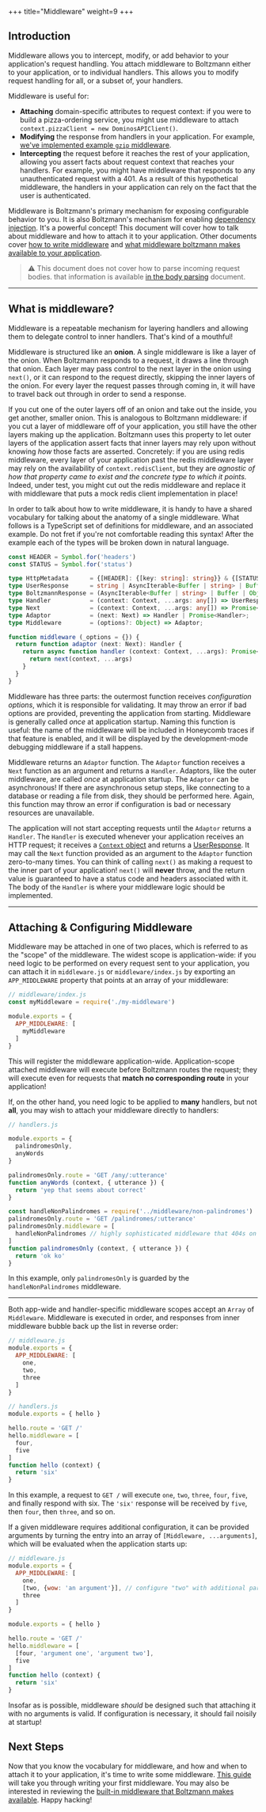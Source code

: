 +++
title="Middleware"
weight=9
+++

## Introduction

Middleware allows you to intercept, modify, or add behavior to your
application's request handling. You attach middleware to Boltzmann either to
your application, or to individual handlers. This allows you to modify request
handling for all, or a subset of, your handlers.

Middleware is useful for:

- **Attaching** domain-specific attributes to request context: if you were to
  build a pizza-ordering service, you might use middleware to attach
  `context.pizzaClient = new DominosAPIClient()`.
- **Modifying** the response from handlers in your application. For example,
  [we've implemented example `gzip` middleware][ref-gzip].
- **Intercepting** the request before it reaches the rest of your application,
  allowing you assert facts about request context that reaches your handlers.
  For example, you might have middleware that responds to any unauthenticated
  request with a 401. As a result of this hypothetical middleware, the handlers
  in your application can rely on the fact that the user is authenticated.

Middleware is Boltzmann's primary mechanism for exposing configurable behavior
to you. It is also Boltzmann's mechanism for enabling [dependency
injection][ref-di]. It's a powerful concept! This document will cover how to
talk about middleware and how to attach it to your application. Other documents
cover [how to write middleware][ref-guide] and [what middleware boltzmann makes
available to your application][ref-reference].

> :warning: This document does not cover how to parse incoming request bodies.
> that information is available [in the body parsing] document.

---

## What is middleware?

Middleware is a repeatable mechanism for layering handlers and allowing them
to delegate control to inner handlers. That's kind of a mouthful!

Middleware is structured like an **onion**. A single middleware is like a layer
of the onion. When Boltzmann responds to a request, it draws a line through
that onion. Each layer may pass control to the next layer in the onion using
`next()`, or it can respond to the request directly, skipping the inner layers
of the onion. For every layer the request passes through coming in, it will
have to travel back out through in order to send a response.

If you cut one of the outer layers off of an onion and take out the inside, you
get another, smaller onion. This is analogous to Boltzmann middleware: if you
cut a layer of middleware off of your application, you still have the other
layers making up the application. Boltzmann uses this property to let outer
layers of the application assert facts that inner layers may rely upon without
knowing _how_ those facts are asserted. Concretely: if you are using redis
middleware, every layer of your application past the redis middleware layer
may rely on the availability of `context.redisClient`, but they are _agnostic
of how that property came to exist and the concrete type to which it points._
Indeed, under test, you might cut out the redis middleware and replace it with
middleware that puts a mock redis client implementation in place!

In order to talk about how to write middleware, it is handy to have a shared
vocabulary for talking about the anatomy of a single middleware. What follows
is a TypeScript set of definitions for middleware, and an associated example.
Do not fret if you're not comfortable reading this syntax! After the
example each of the types will be broken down in natural language.

```typescript
const HEADER = Symbol.for('headers')
const STATUS = Symbol.for('status')

type HttpMetadata      = {[HEADER]: {[key: string]: string}} & {[STATUS]: number};
type UserResponse      = string | AsyncIterable<Buffer | string> | Buffer | Object;
type BoltzmannResponse = (AsyncIterable<Buffer | string> | Buffer | Object) & HttpMetadata;
type Handler           = (context: Context, ...args: any[]) => UserResponse | Promise<UserResponse>;
type Next              = (context: Context, ...args: any[]) => Promise<BoltzmannResponse>;
type Adaptor           = (next: Next) => Handler | Promise<Handler>;
type Middleware        = (options?: Object) => Adaptor;

function middleware (_options = {}) {
  return function adaptor (next: Next): Handler {
    return async function handler (context: Context, ...args): Promise<UserResponse> {
      return next(context, ...args)
    }
  }
}
```

Middleware has three parts: the outermost function receives _configuration
options_, which it is responsible for validating. It may throw an error if bad
options are provided, preventing the application from starting. Middleware is
generally called _once_ at application startup. Naming this function is useful:
the name of the middleware will be included in Honeycomb traces if that feature
is enabled, and it will be displayed by the development-mode debugging
middleware if a stall happens. 

Middleware returns an `Adaptor` function. The `Adaptor` function receives a
`Next` function as an argument and returns a `Handler`. Adaptors, like the
outer middleware, are called _once_ at application startup. The `Adaptor` can
be asynchronous! If there are asynchronous setup steps, like connecting to a
database or reading a file from disk, they should be performed here. Again,
this function may throw an error if configuration is bad or necessary
resources are unavailable.

The application will not start accepting requests until the `Adaptor` returns a
`Handler`. The `Handler` is executed whenever your application receives an HTTP
request; it receives a [`Context` object](@/concepts/context.md) and returns a
[UserResponse](@/concepts/responses.md). It may call the `Next` function
provided as an argument to the `Adaptor` function zero-to-many times. You can
think of calling `next()` as making a request to the inner part of your
application! `next()` will **never** throw, and the return value is guaranteed
to have a status code and headers associated with it. The body of the `Handler`
is where your middleware logic should be implemented.

---

## Attaching & Configuring Middleware

Middleware may be attached in one of two places, which is referred to as the
"scope" of the middleware. The widest scope is application-wide: if you need
logic to be performed on every request sent to your application, you can attach
it in `middleware.js` or `middleware/index.js` by exporting an `APP_MIDDLEWARE`
property that points at an array of your middleware:

```javascript
// middleware/index.js
const myMiddleware = require('./my-middleware')

module.exports = {
  APP_MIDDLEWARE: [
    myMiddleware
  ]
}
```

This will register the middleware application-wide. Application-scope attached
middleware will execute before Boltzmann routes the request; they will execute
even for requests that **match no corresponding route** in your application!

If, on the other hand, you need logic to be applied to **many** handlers, but not
**all**, you may wish to attach your middleware directly to handlers:

```javascript
// handlers.js

module.exports = {
  palindromesOnly,
  anyWords
}

palindromesOnly.route = 'GET /any/:utterance'
function anyWords (context, { utterance }) {
  return 'yep that seems about correct'
}

const handleNonPalindromes = require('../middleware/non-palindromes')
palindromesOnly.route = 'GET /palindromes/:utterance'
palindromesOnly.middleware = [
  handleNonPalindromes // highly sophisticated middleware that 404s on non-palindromes
]
function palindromesOnly (context, { utterance }) {
  return 'ok ko'
}
```

In this example, only `palindromesOnly` is guarded by the
`handleNonPalindromes` middleware.

---

Both app-wide and handler-specific middleware scopes accept an `Array` of
`Middleware`. Middleware is executed in order, and responses from inner middleware
bubble back up the list in reverse order:

```javascript
// middleware.js
module.exports = {
  APP_MIDDLEWARE: [
    one,
    two,
    three
  ]
}
```

```javascript
// handlers.js
module.exports = { hello }

hello.route = 'GET /'
hello.middleware = [
  four,
  five
]
function hello (context) {
  return 'six'
}
```

In this example, a request to `GET /` will execute `one`, `two`, `three`,
`four`, `five`, and finally respond with six. The `'six'` response will be
received by `five`, then `four`, then `three`, and so on.

If a given middleware requires additional configuration, it can be provided
arguments by turning the entry into an array of `[Middleware, ...arguments]`,
which will be evaluated when the application starts up:

```javascript
// middleware.js
module.exports = {
  APP_MIDDLEWARE: [
    one,
    [two, {wow: 'an argument'}], // configure "two" with additional params
    three
  ]
}
```

```javascript
module.exports = { hello }

hello.route = 'GET /'
hello.middleware = [
  [four, 'argument one', 'argument two'],
  five
]
function hello (context) {
  return 'six'
}

```

Insofar as is possible, middleware _should_ be designed such that attaching
it with no arguments is valid. If configuration is necessary, it should fail
noisily at startup!

## Next Steps

Now that you know the vocabulary for middleware, and how and when to attach it
to your application, it's time to write some middleware. [This
guide][ref-guide] will take you through writing your first middleware. You may
also be interested in reviewing the [built-in middleware that Boltzmann makes
available][ref-reference]. Happy hacking!

[ref-di]: https://en.wikipedia.org/wiki/Dependency_injection
[ref-gzip]: https://github.com/entropic-dev/boltzmann/blob/latest/examples/custom-middleware/middleware/gzip.js
[ref-guide]: @/guides/middleware.md
[ref-reference]: @/reference/middleware.md
[in the body parsing]: @/concepts/body-parsing.md
